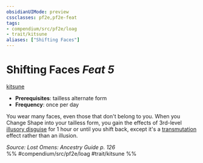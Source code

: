 ```yaml
---
obsidianUIMode: preview
cssclasses: pf2e,pf2e-feat
tags:
- compendium/src/pf2e/loag
- trait/kitsune
aliases: ["Shifting Faces"]
---
```

# Shifting Faces  *Feat 5*  
[kitsune](rules/traits/kitsune-loag.md "Kitsune Ancestry & Heritage Trait")  

- **Prerequisites**: tailless alternate form
- **Frequency**: once per day

You wear many faces, even those that don't belong to you. When you Change Shape into your tailless form, you gain the effects of 3rd-level [illusory disguise](compendium/spells/illusory-disguise.md) for 1 hour or until you shift back, except it's a [transmutation](rules/traits/transmutation.md "Transmutation School Trait") effect rather than an illusion.

*Source: Lost Omens: Ancestry Guide p. 126*  
%% #compendium/src/pf2e/loag #trait/kitsune %%